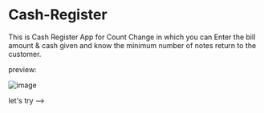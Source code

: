 # Cash-Register
 
This is Cash Register App for Count Change in which you can Enter the bill amount & cash given and know the minimum number of notes return to the customer.

preview:

![image](https://user-images.githubusercontent.com/100896986/205555908-f8a4e6fd-1d35-49b8-8cc3-27e8b54a188e.png)

let's try --> 
